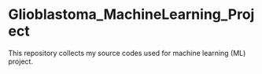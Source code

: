 # Glioblastoma_MachineLearning_Project
This repository collects my source codes used for machine learning (ML) project.
